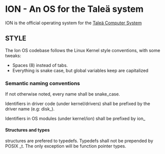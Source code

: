 # ION - An OS for the Taleä system

ION   is   the   official   operating   system   for   the    [Taleä    Computer
System](https://github.com/uri-nyx/Talea)

## STYLE

The Ion OS codebase follows  the  Linux  Kernel  style  conventions,  with  some
tweaks:

- Spaces (8) instead of tabs.
- Everything is snake case, but global variables keep are capitalized

### Semantic naming conventions

If not otherwise noted, every name shall be snake_case.

Identifiers in driver code (under  kernel/drivers)  shall  be  prefixed  by  the
driver name (e.g: disk_).

Identifiers in OS modules (under kernel/ion) shall be prefixed by ion_


#### Structures and types

structures are prefered to typedefs. Typedefs shall not be  prepended  by  POSIX
_t. The only exception will be function pointer types.

